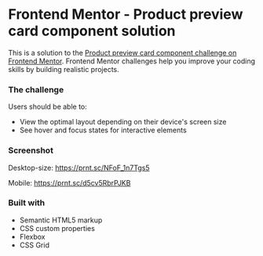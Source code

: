 # Frontend Mentor - Product preview card component solution

This is a solution to the [Product preview card component challenge on Frontend Mentor](https://www.frontendmentor.io/challenges/product-preview-card-component-GO7UmttRfa). Frontend Mentor challenges help you improve your coding skills by building realistic projects.

### The challenge

Users should be able to:

- View the optimal layout depending on their device's screen size
- See hover and focus states for interactive elements

### Screenshot

Desktop-size:
https://prnt.sc/NFoF_1n7Tgs5

Mobile:
https://prnt.sc/d5cv5RbrPJKB

### Built with

- Semantic HTML5 markup
- CSS custom properties
- Flexbox
- CSS Grid
